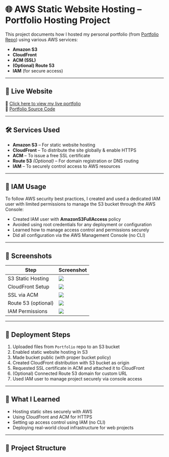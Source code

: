 # 🌐 AWS Static Website Hosting – Portfolio Hosting Project

This project documents how I hosted my personal portfolio (from [Portfolio Repo](https://github.com/ayushdubey025/Portfolio)) using various AWS services:

- **Amazon S3**
- **CloudFront**
- **ACM (SSL)**
- **(Optional) Route 53**
- **IAM** (for secure access)

---

## 🚀 Live Website

🔗 [Click here to view my live portfolio](https://your-domain.com)  
🔗 [Portfolio Source Code](https://github.com/ayushdubey025/Portfolio)

---

## 🛠️ Services Used

- **Amazon S3** – For static website hosting
- **CloudFront** – To distribute the site globally & enable HTTPS
- **ACM** – To issue a free SSL certificate
- **Route 53** *(Optional)* – For domain registration or DNS routing
- **IAM** – To securely control access to AWS resources

---

## 🔐 IAM Usage

To follow AWS security best practices, I created and used a dedicated IAM user with limited permissions to manage the S3 bucket through the AWS Console:

- Created IAM user with **AmazonS3FullAccess** policy
- Avoided using root credentials for any deployment or configuration
- Learned how to manage access control and permissions securely
- Did all configuration via the AWS Management Console (no CLI)

---

## 📸 Screenshots

| Step               | Screenshot                           |
|--------------------|--------------------------------------|
| S3 Static Hosting  | ![](screenshots/s3-settings.png)     |
| CloudFront Setup   | ![](screenshots/cloudfront.png)      |
| SSL via ACM        | ![](screenshots/acm.png)             |
| Route 53 (optional)| ![](screenshots/route53.png)         |
| IAM Permissions    | ![](screenshots/iam-user.png)        |

---

## 🔧 Deployment Steps

1. Uploaded files from `Portfolio` repo to an S3 bucket
2. Enabled static website hosting in S3
3. Made bucket public (with proper bucket policy)
4. Created CloudFront distribution with S3 bucket as origin
5. Requested SSL certificate in ACM and attached it to CloudFront
6. (Optional) Connected Route 53 domain for custom URL
7. Used IAM user to manage project securely via console access

---

## 🧠 What I Learned

- Hosting static sites securely with AWS
- Using CloudFront and ACM for HTTPS
- Setting up access control using IAM (no CLI)
- Deploying real-world cloud infrastructure for web projects

---

## 📁 Project Structure

